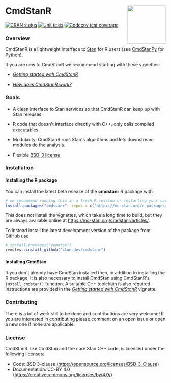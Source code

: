 # CmdStanR <img src="man/figures/logo.png" align="right" width="120" />

<!-- badges: start -->
[![CRAN status](https://www.r-pkg.org/badges/version/cmdstanr)](https://CRAN.R-project.org/package=cmdstanr)
[![Unit tests](https://github.com/stan-dev/cmdstanr/workflows/Unit%20tests/badge.svg)](https://github.com/stan-dev/cmdstanr/actions?workflow=Unit-tests)
[![Codecov test coverage](https://codecov.io/gh/stan-dev/cmdstanr/branch/master/graph/badge.svg)](https://codecov.io/gh/stan-dev/cmdstanr?branch=master)
<!-- badges: end -->

### Overview 

CmdStanR is a lightweight interface to [Stan](https://mc-stan.org) for R users
(see [CmdStanPy](https://github.com/stan-dev/cmdstanpy) for Python).

If you are new to CmdStanR we recommend starting with these vignettes:

* [_Getting started with CmdStanR_](https://mc-stan.org/cmdstanr/articles/cmdstanr.html)

* [_How does CmdStanR work?_](https://mc-stan.org/cmdstanr/articles/cmdstanr-internals.html)

### Goals

* A clean interface to Stan services so that CmdStanR can keep up with Stan
releases.

* R code that doesn't interface directly with C++, only calls compiled executables.
      
* Modularity: CmdStanR runs Stan's algorithms and lets downstream modules do the
analysis.

* Flexible [BSD-3 license](https://opensource.org/licenses/BSD-3-Clause).


### Installation

#### Installing the R package

You can install the latest beta release of the **cmdstanr** R package with 

```r
# we recommend running this in a fresh R session or restarting your current session
install.packages("cmdstanr", repos = c("https://mc-stan.org/r-packages/", getOption("repos")))
```
This does not install the vignettes, which take a long time to build, but they are always available
online at https://mc-stan.org/cmdstanr/articles/.

To instead install the latest development version of the package from GitHub use

```r
# install.packages("remotes")
remotes::install_github("stan-dev/cmdstanr")
```

#### Installing CmdStan

If you don't already have CmdStan installed then, in addition to installing the
R package, it is also necessary to install CmdStan using CmdStanR's 
`install_cmdstan()` function. A suitable C++ toolchain is also required. 
Instructions are provided in the [_Getting started with
CmdStanR_](https://mc-stan.org/cmdstanr/articles/cmdstanr.html) vignette. 


### Contributing 

There is a lot of work still to be done and contributions are very welcome! 
If you are interested in contributing please comment on an open issue
or open a new one if none are applicable.  

### License

CmdStanR, like CmdStan and the core Stan C++ code, is licensed under the 
following licenses: 

- Code: BSD 3-clause (https://opensource.org/licenses/BSD-3-Clause)
- Documentation: CC-BY 4.0 (https://creativecommons.org/licenses/by/4.0/)
